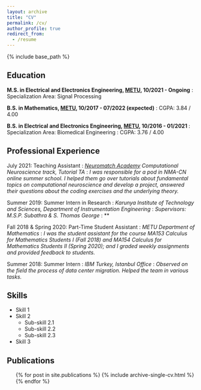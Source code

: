 ```yaml
---
layout: archive
title: "CV"
permalink: /cv/
author_profile: true
redirect_from:
  - /resume
---
```


{% include base_path %}

## Education
**M.S. in Electrical and Electronics Engineering, [METU](https://eee.metu.edu.tr), 10/2021 - Ongoing**
:   Specialization Area: Signal Processing

**B.S. in Mathematics, [METU](https://math.metu.edu.tr), 10/2017 - 07/2022 (expected)**
:   CGPA: 3.84 / 4.00

**B.S. in Electrical and Electronics Engineering, [METU](https://eee.metu.edu.tr), 10/2016 - 01/2021**
:   Specialization Area: Biomedical Engineering
:   CGPA: 3.76 / 4.00

## Professional Experience
July 2021: Teaching Assistant
:   *[Neuromatch Academy](https://academy.neuromatch.io) Computational Neuroscience track, Tutorial TA*
:   *I was responsible for a pod in NMA-CN online summer school. I helped them go over tutorials about fundamental topics on computational neuroscience and develop a project, answered their questions about the coding exercises and the underlying theory.*

Summer 2019: Summer Intern in Research
:   *Karunya Institute of Technology and Sciences, Department of Instrumentation Engineering*
:   *Supervisors: M.S.P. Subathra & S. Thomas George*
:   **

Fall 2018 & Spring 2020: Part-Time Student Assistant
:   *METU Department of Mathematics*
:   *I was the student assistant for the course MA153 Calculus for Mathematics Students I (Fall 2018) and MA154 Calculus for Mathematics Students II (Spring 2020); and I graded weekly assignments and provided feedback to students.*

Summer 2018: Summer Intern
:   *IBM Turkey, Istanbul Office*
:   *Observed on the field the process of data center migration. Helped the team in various tasks.*

  
  
## Skills
* Skill 1
* Skill 2
  * Sub-skill 2.1
  * Sub-skill 2.2
  * Sub-skill 2.3
* Skill 3

## Publications
  <ul>{% for post in site.publications %}
    {% include archive-single-cv.html %}
  {% endfor %}</ul>
  
<!-- Talks
======
  <ul>{% for post in site.talks %}
    {% include archive-single-talk-cv.html %}
  {% endfor %}</ul> -->
  
<!-- Teaching
======
  <ul>{% for post in site.teaching %}
    {% include archive-single-cv.html %}
  {% endfor %}</ul>
  
Service and leadership
======
* Currently signed in to 43 different slack teams -->
